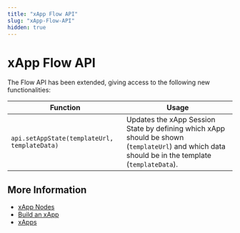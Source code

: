 ```yaml
---
title: "xApp Flow API" 
slug: "xApp-Flow-API" 
hidden: true 
---
```


# xApp Flow API

The Flow API has been extended, giving access to the following new functionalities:

| Function                                     | 	Usage                                                                                                                                           |
|----------------------------------------------|--------------------------------------------------------------------------------------------------------------------------------------------------|
| `api.setAppState(templateUrl, templateData)` | Updates the xApp Session State by defining which xApp should be shown (`templateUrl`) and which data should be in the template (`templateData`). |

## More Information

- [xApp Nodes](../flow-nodes/xApp/overview.md)
- [Build an xApp](build/overview.md)
- [xApps](overview.md)